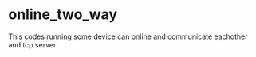 # online_two_way
This codes  running some device can online and communicate eachother and tcp server
